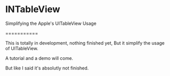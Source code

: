 INTableView
===========

Simplifying the Apple's UITableView Usage

===========

This is totally in development, nothing finished yet,
But it simplify the usage of UITableView.

A tutorial and a demo will come.

But like I said it's absolutly not finished.